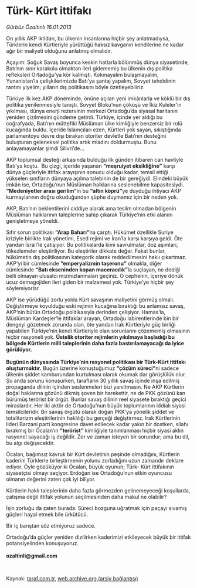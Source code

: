 # Türk- Kürt ittifakı

*Gürbüz Özaltınlı 16.01.2013*

<div class="yazi"><p>On yıllık AKP iktidarı, bu ülkenin insanlarına hiçbir şey anlatmadıysa, Türklerin kendi Kürtleriyle yürüttüğü haksız kavganın kendilerine ne kadar ağır bir maliyeti olduğunu anlatmış olmalıdır. </p>
<p>Açayım: Soğuk Savaş boyunca keskin hatlarla bölünmüş dünya siyasetinde, Batı’nın sınır karakolu olmaktan ileri gidememiş bu ülkenin dış politika refleksleri Ortadoğu’ya kör kalmıştı. Kokmayalım bulaşmayalım, Yunanistan’la çelişkilerimizde Batı’ya şantaj yapalım, Sovyet tehdidinin rantını yiyelim; yılların dış politikasını böyle özetleyebiliriz. </p>
<p>Türkiye ilk kez AKP döneminde, önüne açılan yeni imkânlarla ve köklü bir dış politika yenilenmesiyle tanıştı. Sovyet Bloku’nun çöküşü ve İkiz Kuleler’in yıkılması, dünya enerji rezervinin merkezi Ortadoğu’da siyasal haritanın yeniden çizilmesini gündeme getirdi. Türkiye, içinde yer aldığı bu coğrafyada, Batı’nın müttefiki Müslüman ülke kimliğiyle benzersiz bir rolü kucağında buldu. İçeride İslamcıları ezen, Kürtleri yok sayan, sıkıştığında parlamentoyu devre dışı bırakan otoriter devletle Batı’nın desteğini buluşturan geleneksel politika artık miadını doldurmuştu. Bunu anlayamayanlar şimdi Silivri’de...</p>
<p>AKP toplumsal desteği arkasında bulduğu ilk günden itibaren can havliyle Batı’ya koştu.  Bu çizgi, içeride yaşanan <b>“meşruiyet eksikliğine”</b> karşı dünya güçleriyle ittifak arayışının sonucu olduğu kadar, temsil ettiği yükselen sınıfların dünyaya açılma talebinin de bir gereğiydi. Elindeki büyük imkân ise, Ortadoğu’nun Müslüman halklarına seslenebilme kapasitesiydi. <b>“Medeniyetler arası gerilim”</b>in bu <b>“altın köprü”</b>ye duyduğu ihtiyacı AKP kurmaylarının doğru okuduğundan şüphe duymamız için bir neden yok.</p>
<p>AKP, Batı’nın beklentilerini ciddiye alarak ama teslim olmadan bölgenin Müslüman halklarının taleplerine sahip çıkarak Türkiye’nin etki alanını genişletmeye yöneldi.</p>
<p>Sıfır sorun politikası <b>“Arap Baharı”</b>na çarptı. Hükümet özellikle Suriye kriziyle birlikte Irak yönetimi, Esed rejimi ve İran’la karşı karşıya geldi. Öte yandan İsrail’le çatışıyor. Bu politikalarda kimi savrulmalar, doz aşımları, tökezlemeler eleştiriliyor. Bu eleştiriler dikkate değer. Fakat bunlar, hükümetin dış politikasının kategorik olarak reddedilmesini haklı çıkartmaz. AKP’yi bir cümlesinde <b>“emperyalizmin taşeronu”</b> olmakla, diğer cümlesinde <b>“Batı ekseninden kopan maceracılık”</b>la suçlayan, ne dediği belli olmayan ulusalcı mızmızlanmaları geçiniz. O cephenin, içeriye dönük ucuz demagojiden ileri giden bir malzemesi yok. Türkiye’ye hiçbir şey söylemiyorlar.</p>
<p>AKP ise yürüdüğü zorlu yolda Kürt savaşının maliyetini görmüş olmalı. Değiştirmeye koyulduğu eski rejimin kucağına bıraktığı bu anlamsız savaş, AKP’nin bütün Ortadoğu politikasıyla derinden çelişiyor. Hamas’la, Müslüman Kardeşler’le ittifaklar arayan, Ortadoğu labirentlerinde bin bir dengeyi gözetmek zorunda olan, öte yandan Irak Kürtleriyle güç birliği yapabilen Türkiye’nin kendi Kürtleriyle olan sorunlarını çözememiş olmasının hiçbir rasyoneli yok. <b>Üstelik otoriter rejimlerin yıkılmaya başladığı bu bölgede Kürtlerin milli taleplerinin daha fazla bastırılamayacağı da iyice görülüyor.</b> <br/><br/><b>Bugünün dünyasında Türkiye’nin rasyonel politikası bir Türk-Kürt ittifakı oluşturmaktır.</b> Bugün üzerine konuştuğumuz <b>“çözüm süreci”</b>ni sadece ülkenin şiddet kamburundan kurtulması olarak okumak dar görüşlülük olur. Şu anda sorunu konuşurken, tarafların 30 yıllık savaş içinde inşa edilmiş propaganda dilinin içinden seslenmeleri bizi yanıltmasın. Ne AKP Kürtlerin doğal haklarına gözünü dikmiş şoven bir harekettir, ne de PKK gözünü kan bürümüş terörist bir örgüt. Bunlar savaş dilinin reel siyasete bıraktığı geçici miraslardır. Her iki aktör de Ortadoğu’nun büyük toplumlarının iddialı siyasi temsilcileridir. Bir savaş örgütü olarak doğan PKK’ya yönelik şiddet ve totalitarizm eleştirilerinin haklılığı bu gerçeği değiştirmez. Irak Kürtlerinin lideri Barzani parti kongresine davet edilecek kadar yakın bir dostken, silahı bırakmış bir Öcalan’ın <b>“terörist”</b> kimliğiyle tanımlanması hiçbir siyasi aklın rasyonel sayacağı iş değildir. Zor ve zaman isteyen bir sorundur; ama bu dil, bu algı değişecektir. </p>
<p>Öcalan, bağımsız kavruk bir Kürt devletinin peşinde olmadığını, Kürtlerin kaderini Türklerle birleştirmenin yolunu zorladığını uzun zamandır deklare ediyor. Öyle gözüküyor ki Öcalan, büyük oyunun; Türk- Kürt ittifakının siyasetçisi olmayı seçiyor. Erdoğan ise Ortadoğu’nun etkin oyuncusu olmanın değerini zaten çok iyi biliyor.</p>
<p>Kürtlerin haklı taleplerinin daha fazla görmezden gelinemeyeceği koşullarda, çatışma değil ittifak yolunun seçilmesinden daha makul ne olabilir?</p>
<p>İşin zorluğu da zaten burada. Süreci bozguna uğratmak için paçayı sıvamış güçleri hayal etmek bile ürkütücü.</p>
<p>Bir iç barıştan söz etmiyoruz sadece.</p>
<p>Ortadoğu’da güçler yeniden dizilirken kaderimizi etkileyecek büyük bir ittifak potansiyelinden konuşuyoruz. <br/><br/><b>ozaltinli@gmail.com</b></p>
<p> </p>
</div>

Kaynak: [taraf.com.tr](http://www.taraf.com.tr/gurbuz-ozaltinli/makale-turk-kurt-ittifaki.htm), [web.archive.org (arşiv bağlantısı)](http://web.archive.org/web/20131107101219/http://www.taraf.com.tr/gurbuz-ozaltinli/makale-turk-kurt-ittifaki.htm)
